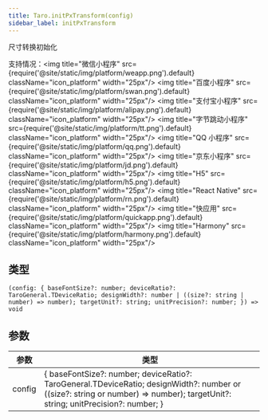 ```yaml
---
title: Taro.initPxTransform(config)
sidebar_label: initPxTransform
---
```


尺寸转换初始化

支持情况：<img title="微信小程序" src={require('@site/static/img/platform/weapp.png').default} className="icon_platform" width="25px"/> <img title="百度小程序" src={require('@site/static/img/platform/swan.png').default} className="icon_platform" width="25px"/> <img title="支付宝小程序" src={require('@site/static/img/platform/alipay.png').default} className="icon_platform" width="25px"/> <img title="字节跳动小程序" src={require('@site/static/img/platform/tt.png').default} className="icon_platform" width="25px"/> <img title="QQ 小程序" src={require('@site/static/img/platform/qq.png').default} className="icon_platform" width="25px"/> <img title="京东小程序" src={require('@site/static/img/platform/jd.png').default} className="icon_platform" width="25px"/> <img title="H5" src={require('@site/static/img/platform/h5.png').default} className="icon_platform" width="25px"/> <img title="React Native" src={require('@site/static/img/platform/rn.png').default} className="icon_platform" width="25px"/> <img title="快应用" src={require('@site/static/img/platform/quickapp.png').default} className="icon_platform" width="25px"/> <img title="Harmony" src={require('@site/static/img/platform/harmony.png').default} className="icon_platform" width="25px"/>

## 类型

```tsx
(config: { baseFontSize?: number; deviceRatio?: TaroGeneral.TDeviceRatio; designWidth?: number | ((size?: string | number) => number); targetUnit?: string; unitPrecision?: number; }) => void
```

## 参数

| 参数 | 类型 |
| --- | --- |
| config | { baseFontSize?: number; deviceRatio?: TaroGeneral.TDeviceRatio; designWidth?: number or ((size?: string or number) => number); targetUnit?: string; unitPrecision?: number; } |
